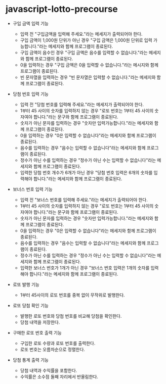# javascript-lotto-precourse

- 구입 금액 입력 기능

  - 입력 전 "구입금액을 입력해 주세요."라는 메세지가 출력되어야 한다.
  - 구입 금액이 1,000원 단위가 아닌 경우 "구입 금액은 1,000원 단위로 입력 가능합니다."라는 메세지와 함께 프로그램이 종료된다.
  - 구입 금액이 음수인 경우 "구입 금액은 음수를 입력할 수 없습니다."라는 메세지와 함께 프로그램이 종료된다.
  - 0을 입력하는 경우 "구입 금액은 0을 입력할 수 없습니다."라는 메시지와 함께 프로그램이 종료된다.
  - 빈 문자열을 입력하는 경우 "빈 문자열은 입력할 수 없습니다."라는 메세지와 함께 프로그램이 종료된다.

- 당첨 번호 입력 기능

  - 입력 전 "당첨 번호를 입력해 주세요."라는 메세지가 출력되어야 한다.
  - 1부터 45 사이의 숫자를 입력하지 않는 경우 "로또 번호는 1부터 45 사이의 숫자여야 합니다."라는 문구와 함께 프로그램이 종료된다.
  - 숫자가 아닌 문자를 입력하는 경우 "숫자만 입력가능합니다."라는 메세지와 함께 프로그램이 종료된다.
  - 0을 입력하는 경우 "0은 입력할 수 없습니다"라는 메세지와 함께 프로그램이 종료된다.
  - 음수를 입력하는 경우 "음수는 입력할 수 없습니다"라는 메세지와 함께 프로그램이 종료된다.
  - 정수가 아닌 수를 입력하는 경우 "정수가 아닌 수는 입력할 수 없습니다"라는 메세지와 함께 프로그램이 종료된다.
  - 입력한 당첨 번호 개수가 6개가 아닌 경우 "당첨 번호 입력은 6개의 숫자를 입력해야 합니다."라는 메세지와 함께 프로그램이 종료된다.

- 보너스 번호 입력 기능

  - 입력 전 "보너스 번호를 입력해 주세요."라는 메세지가 출력되어야 한다.
  - 1부터 45 사이의 숫자를 입력하지 않는 경우 "로또 번호는 1부터 45 사이의 숫자여야 합니다."라는 문구와 함께 프로그램이 종료된다.
  - 숫자가 아닌 문자를 입력하는 경우 "숫자만 입력가능합니다."라는 메세지와 함께 프로그램이 종료된다.
  - 0을 입력하는 경우 "0은 입력할 수 없습니다"라는 메세지와 함께 프로그램이 종료된다.
  - 음수를 입력하는 경우 "음수는 입력할 수 없습니다"라는 메세지와 함께 프로그램이 종료된다.
  - 정수가 아닌 수를 입력하는 경우 "정수가 아닌 수는 입력할 수 없습니다"라는 메세지와 함께 프로그램이 종료된다.
  - 입력한 보너스 번호가 1개가 아닌 경우 "보너스 번호 입력은 1개의 숫자를 입력해야 합니다."라는 메세지와 함께 프로그램이 종료된다.

- 로또 발행 기능

  - 1부터 45사이의 로또 번호를 중복 없이 무작위로 발행한다.

- 로또 당첨 확인 기능

  - 발행한 로또 번호와 당첨 번호를 비교해 당첨을 확인한다.
  - 당첨 내역을 저장한다.

- 구매한 로또 번호 출력 기능

  - 구입한 로또 수량과 로또 번호를 출력한다.
  - 로또 번호는 오름차순으로 정렬한다.

- 당첨 통계 출력 기능

  - 당첨 내역과 수익률을 포함한다.
  - 수익률은 소수점 둘째 자리에서 반올림한다.

